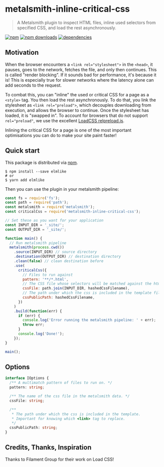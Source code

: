 # metalsmith-inline-critical-css

> A Metalsmith plugin to inspect HTML files, inline used selectors from specified CSS, and load the rest asynchronously.

[![npm](https://badgen.net/npm/v/metalsmith-inline-critical-css)](https://www.npmjs.com/package/metalsmith-inline-critical-css)
[![npm downloads](https://badgen.net/npm/dm/metalsmith-inline-critical-css)](https://www.npmjs.com/package/metalsmith-inline-critical-css)
[![dependencies](https://badgen.net/david/dep/fpapado/metalsmith-inline-critical-css)](https://david-dm.org/fpapado/metalsmith-inline-critical-css)

## Motivation

When the browser encounters a `<link rel="stylesheet">` in the `<head>`, it pauses, goes to the network, fetches the file, and only then continues.
This is called "render blocking".
If it sounds bad for performance, it's because it is!
This is especially true for slower networks where the latency alone can add seconds to the request.

To combat this, you can "inline" the used or critical CSS for a page as a `<style>` tag.
You then load the rest asynchronously.
To do that, you link the stylesheet as `<link rel="preload">`, which decouples downloading from execution, and allows the browser to continue.
Once the stylesheet has loaded, it is "swapped in".
To account for browsers that do not support `rel="preload"`, we use the excellent [LoadCSS relpreload.js](https://github.com/filamentgroup/loadcss).

Inlining the critical CSS for a page is one of the most important optimisations you can do to make your site paint faster!

## Quick start

This package is distributed via [npm](https://www.npmjs.com/get-npm).

```shell
$ npm install --save elmlike
# or
$ yarn add elmlike
```

Then you can use the plugin in your metalsmith pipeline:

```js
const fs = require('fs');
const path = require('path');
const metalsmith = require('metalsmith');
const criticalCss = require('metalsmith-inline-critical-css');

// Set these as you want for your application
const INPUT_DIR = '_site/';
const OUTPUT_DIR = '_site/';

function main() {
  // Run metalsmith pipeline
  metalsmith(process.cwd())
    .source(INPUT_DIR) // source directory
    .destination(OUTPUT_DIR) // destination directory
    .clean(false) // clean destination before
    .use(
      criticalCss({
        // Files to run against
        pattern: '**/*.html',
        // The CSS file whose selectors will be matched against the html
        cssFile: path.join(INPUT_DIR, hashedCssFilename),
        // The path under which the css is included in the template files
        cssPublicPath: hashedCssFilename,
      })
    )
    .build(function(err) {
      if (err) {
        console.log('Error running the metalsmith pipeline: ' + err);
        throw err;
      }
      console.log('Done!');
    });
}

main();
```

## Options

```ts
interface IOptions {
  /** A multimatch pattern of files to run on. */
  pattern: string;

  /** The name of the css file in the metalsmith data. */
  cssFile: string;

  /**
   * The path under which the css is included in the template.
   * Important for knowing which <link> tag to replace.
   */
  cssPublicPath: string;
}
```

## Credits, Thanks, Inspiration

Thanks to Filament Group for their work on Load CSS!
